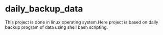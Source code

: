 # daily_backup_data
This project is done in linux operating system.Here project is based on daily backup program of data using shell bash scripting.
